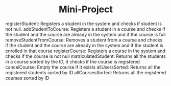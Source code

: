<h1><strong><center> Mini-Project  </center></strong></h1>





registerStudent: Registers a student in the system and checks if student is not null.
addStudentToCourse: Registers a student in a course and checks if the student and the course are already in the system and if the course is full
removeStudentFromCourse: Removes a student from a course and checks if the student and the course are already in the system and if the student is enrolled in 	that course
registerCourse: Registers a course in the system and checks if the course is not null
matriculatedStudent: Returns all the students in a course sorted by the ID, it checks if the course is registered
cancelCourse: Empty the course if it exists
allUsersSorted: Returns all the registered students sorted by ID
allCoursesSorted: Returns all the registered courses sorted by ID
